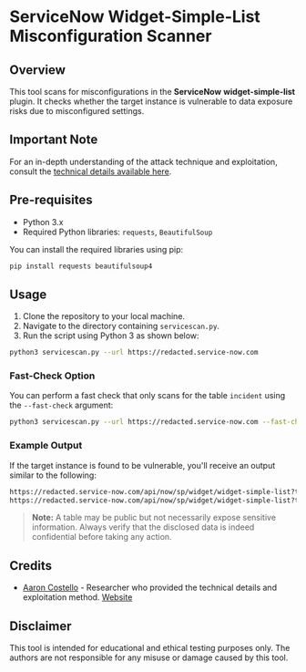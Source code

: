 # ServiceNow Widget-Simple-List Misconfiguration Scanner

## Overview
This tool scans for misconfigurations in the **ServiceNow** **widget-simple-list** plugin. It checks whether the target instance is vulnerable to data exposure risks due to misconfigured settings.

## Important Note
For an in-depth understanding of the attack technique and exploitation, consult the [technical details available here](https://www.enumerated.ie/servicenow-data-exposure).

## Pre-requisites
- Python 3.x
- Required Python libraries: `requests`, `BeautifulSoup`

You can install the required libraries using pip:
```bash
pip install requests beautifulsoup4
```

## Usage

1. Clone the repository to your local machine.
2. Navigate to the directory containing `servicescan.py`.
3. Run the script using Python 3 as shown below:

```bash
python3 servicescan.py --url https://redacted.service-now.com
```

### Fast-Check Option
You can perform a fast check that only scans for the table `incident` using the `--fast-check` argument:

```bash
python3 servicescan.py --url https://redacted.service-now.com --fast-check
```

### Example Output
If the target instance is found to be vulnerable, you'll receive an output similar to the following:

```bash
https://redacted.service-now.com/api/now/sp/widget/widget-simple-list?t=incident is EXPOSED, found at least 167 items
https://redacted.service-now.com/api/now/sp/widget/widget-simple-list?t=oauth_entity is EXPOSED, found at least 3 items
```

> **Note:** A table may be public but not necessarily expose sensitive information. Always verify that the disclosed data is indeed confidential before taking any action.

## Credits

- [Aaron Costello](https://twitter.com/ConspiracyProof) - Researcher who provided the technical details and exploitation method. [Website](https://www.enumerated.ie/)

## Disclaimer
This tool is intended for educational and ethical testing purposes only. The authors are not responsible for any misuse or damage caused by this tool.
